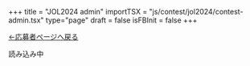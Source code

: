 +++
title = "JOL2024 admin"
importTSX = "js/contest/jol2024/contest-admin.tsx"
type="page"
draft = false
isFBInit = false
+++

[←応募者ページへ戻る](/account/)

<div id="app">読み込み中</div>

